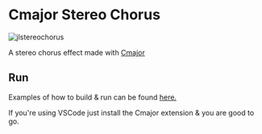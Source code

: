 # Cmajor Stereo Chorus

![jlstereochorus](https://github.com/joeloftusdev/chorus-cmajor/assets/152509645/9b04dd48-284f-4edd-ad17-bc24d82c4829)


A stereo chorus effect made with [Cmajor](https://cmajor.dev/) 

## Run

Examples of how to build & run can be found [here.](https://cmajor.dev/docs/GettingStarted)

If you're using VSCode just install the Cmajor extension & you are good to go.
